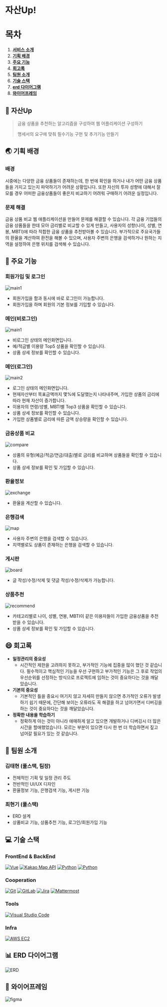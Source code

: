 # 자산Up!

# 목차

1. [**서비스 소개**](#-자산Up)
2. [**기획 배경**](#-기획-배경)
3. [**주요 기능**](#-주요-기능)
4. [**회고록**](#-회고록)
5. [**팀원 소개**](#-팀원-소개)
6. [**기술 스택**](#-기술-스택)
7. [**erd 다이어그램**](#-erd-다이어그램)
8. [**와이어프레임**](#-와이어프레임)

## 💸 자산Up
>
>  금융 상품을 추천하는 알고리즘을 구성하여 웹 어플리케이션 구성하기
>
> 명세서의 요구에 맞춰 필수기능 구현 및 추가기능 만들기

## 🌏 기획 배경

### 배경
시중에는 다양한 금융 상품들이 존재하는데, 한 번에 확인을 하거나 내가 어떤 금융 상품들을 가지고 있는지 파악하기가 어려운 상황입니다. 또한 자신의 투자 성향에 대해서 잘 모를 경우 어떠한 금융상품들이 좋은지 비교하기 어려워 구매하기 어려운 실정입니다.

### 문제 해결
금융 상품 비교 웹 애플리케이션을 만들어 문제를 해결할 수 있습니다. 각 금융 기업들의 금융 상품들을 한데 모아 금리별로 비교할 수 있게 만들고, 사용자의 성향(나이, 성별, 연봉, MBTI)에 따라 적합한 금융 상품을 추천받아볼 수 있습니다. 
부가적으로 주요국가들의 환율을 계산하여 환전을 해볼 수 있으며, 사용자 주변의 은행을 검색하거나 원하는 지역을 설정하여 은행 위치를 검색해 수 있습니다.

## 🏦 주요 기능

### 회원가입 및 로그인
![main1](images/login.gif)

- 회원가입을 함과 동시에 바로 로그인이 가능합니다.
- 회원가입을 하며 회원의 기본 정보를 기입할 수 있습니다.

### 메인(비로그인)
![main1](images/main1.gif)

- 비로그인 상태의 메인화면입니다.
- 예/적금별 이용량 Top5 상품을 확인할 수 있습니다.
- 상품 상세 정보를 확인할 수 있습니다.

### 메인(로그인)
![main2](images/main2.gif)

- 로그인 상태의 메인화면입니다.
- 현재자산부터 목표금액까지 몇%에 도달했는지 나타내주며, 가입한 상품의 금리에 따라 현재 자산이 증가합니다.
- 이용자의 연령/성별, MBTI별 Top3 상품을 확인할 수 있습니다.
- 상품 상세 정보를 확인할 수 있습니다.
- 가입한 상품별로 금리에 따른 금액 상승량을 확인할 수 있습니다.

### 금융상품 비교
![compare](images/compare.gif)

- 상품의 유형(예금/적금/연금/대출)별로 금리를 비교하며 상품들을 확인할 수 있습니다.
- 상품 상세 정보를 확인 및 가입할 수 있습니다.

### 환율정보
![exchange](images/exchange.gif)

- 환율을 계산할 수 있습니다.

### 은행검색
![map](images/map.gif)

- 사용자 주변의 은행을 검색할 수 있습니다.
- 지역별로도 상품이 존재하는 은행을 검색할 수 있습니다.

### 게시판
![board](images/board.gif)

- 글 작성/수정/삭제 및 댓글 작성/수정/삭제가 가능합니다.

### 상품추천
![recommend](images/recommend.gif)

- 카테고리별로 나이, 성별, 연봉, MBTI이 같은 이용자들이 가입한 금융상품을 추천받을 수 있습니다.
- 상품 상세 정보를 확인 및 가입할 수 있습니다.

## 😄 회고록

- **일정관리의 중요성**
  - 시간적인 제한을 고려하지 못하고, 부가적인 기능에 집중을 많이 했던 것 같습니다. 필수적이고 핵심적인 기능을 우선 구현하고 부가적인 기능은 그 후로 작업의 우선순위를 선정하는 방식으로 프로젝트에 임하는 것이 중요하다는 것을 깨달았습니다.
- **기본의 중요성**
  - 기본적인 틀을 중요시 여기지 않고 자세히 만들지 않으면 추가적인 오류가 발생하기 쉽기 때문에, 간단해 보이는 오류라도 꼭 해결을 하고 넘어가면서 디버깅을 하는 것이 중요하다는 것을 깨달았습니다.
- **정확한 내용을 학습하기**
  - 정확하게 아는 것이 아니라 애매하게 알고 있으면 개발하거나 디버깅시 더 많은 시간을 할애했었습니다. 모르는 부분이 있으면 다시 한 번 더 학습하면서 짚고 넘어갈 필요가 있는 것 같습니다.

## 🤝 팀원 소개

### 김태현 (풀스택, 팀장)
- 전체적인 기획 및 일정 관리 주도
- 전반적인 UI/UX 디자인
- 환율정보 기능, 은행검색 기능, 게시판 기능
### 최현기 (풀스택)
- ERD 설계
- 상품비교 기능, 상품추천 기능, 로그인/회원가입 기능

## 💻 기술 스택

### FrontEnd & BackEnd

[![Vue](https://img.shields.io/badge/Vue-blue?style=flat&logo=vue.js)](https://vuejs.org/)
[![Kakao Map API](https://img.shields.io/badge/API-Kakao_Map-red?style=flat)](https://developers.kakao.com/docs/latest/ko/local/dev-guide)
[![Python](https://img.shields.io/badge/Python-yellow?style=flat&logo=python)](https://www.python.org/)
[![Python](https://img.shields.io/badge/Django-gray?style=flat&logo=django)](https://www.djangoproject.com/)

### Cooperation

[![Git](https://img.shields.io/badge/Git-gray?style=flat&logo=git)](https://git-scm.com/)
[![GitLab](https://img.shields.io/badge/GitLab-gray?style=flat&logo=gitlab)](https://about.gitlab.com/)
[![Jira](https://img.shields.io/badge/Jira-gray?style=flat&logo=jira)](https://www.atlassian.com/software/jira)
[![Mattermost](https://img.shields.io/badge/Mattermost-gray?style=flat&logo=mattermost)](https://mattermost.com/)

### Tools

[![Visual Studio Code](https://img.shields.io/badge/Visual%20Studio%20Code-1.85.1-blue.svg?style=flat&logo=visual-studio-code)](https://code.visualstudio.com/)

### Infra

[![AWS EC2](https://img.shields.io/badge/AWS_EC2-gray?style=flat&logo=amazon-aws)](https://aws.amazon.com/ec2/)

## 📊 ERD 다이어그램
![ERD](images/erd.png)

## 🎨 와이어프레임
![figma](images/figma.png)
